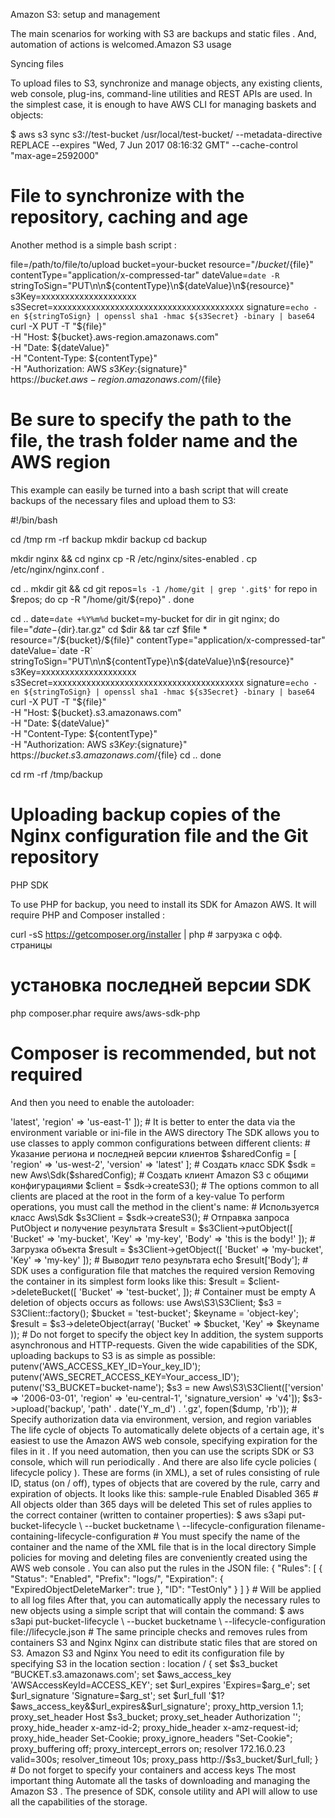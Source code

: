 Amazon S3: setup and management

The main scenarios for working with S3 are backups and static files . And, automation of actions is welcomed.Amazon S3 usage

Syncing files

To upload files to S3, synchronize and manage objects, any existing clients, web console, plug-ins, command-line utilities and REST APIs are used. In the simplest case, it is enough to have AWS CLI for managing baskets and objects:

$ aws s3 sync s3://test-bucket /usr/local/test-bucket/ --metadata-directive REPLACE --expires "Wed, 7 Jun 2017 08:16:32 GMT" --cache-control "max-age=2592000"
# File to synchronize with the repository, caching and age

Another method is a simple bash script :

file=/path/to/file/to/upload
bucket=your-bucket
resource="/${bucket}/${file}"
contentType="application/x-compressed-tar"
dateValue=`date -R`
stringToSign="PUT\n\n${contentType}\n${dateValue}\n${resource}"
s3Key=xxxxxxxxxxxxxxxxxxxx
s3Secret=xxxxxxxxxxxxxxxxxxxxxxxxxxxxxxxxxxxxxxxx
signature=`echo -en ${stringToSign} | openssl sha1 -hmac ${s3Secret} -binary | base64`
curl -X PUT -T "${file}" \
  -H "Host: ${bucket}.aws-region.amazonaws.com" \
  -H "Date: ${dateValue}" \
  -H "Content-Type: ${contentType}" \
  -H "Authorization: AWS ${s3Key}:${signature}" \
  https://${bucket}.aws-region.amazonaws.com/${file}
# Be sure to specify the path to the file, the trash folder name and the AWS region

This example can easily be turned into a bash script that will create backups of the necessary files and upload them to S3:

#!/bin/bash

cd /tmp
rm -rf backup
mkdir backup
cd backup

mkdir nginx && cd nginx
cp -R /etc/nginx/sites-enabled .
cp /etc/nginx/nginx.conf .

cd ..
mkdir git && cd git
repos=`ls -1 /home/git | grep '.git$'`
for repo in $repos; do
    cp -R "/home/git/${repo}" .
done    

cd ..
date=`date +%Y%m%d`
bucket=my-bucket
for dir in git nginx; do
    file="${date}-${dir}.tar.gz"
    cd $dir && tar czf $file *
    resource="/${bucket}/${file}"
    contentType="application/x-compressed-tar"
    dateValue=`date -R`
    stringToSign="PUT\n\n${contentType}\n${dateValue}\n${resource}"
    s3Key=xxxxxxxxxxxxxxxxxxxx
    s3Secret=xxxxxxxxxxxxxxxxxxxxxxxxxxxxxxxxxxxxxxxx
    signature=`echo -en ${stringToSign} | openssl sha1 -hmac ${s3Secret} -binary | base64`
    curl -X PUT -T "${file}" \
        -H "Host: ${bucket}.s3.amazonaws.com" \
        -H "Date: ${dateValue}" \
        -H "Content-Type: ${contentType}" \
        -H "Authorization: AWS ${s3Key}:${signature}" \
        https://${bucket}.s3.amazonaws.com/${file}
    cd ..
done

cd
rm -rf /tmp/backup
# Uploading backup copies of the Nginx configuration file and the Git repository

PHP SDK

To use PHP for backup, you need to install its SDK for Amazon AWS. It will require PHP and Composer installed :

curl -sS https://getcomposer.org/installer | php # загрузка с офф. страницы


# установка последней версии SDK
php composer.phar require aws/aws-sdk-php
# Composer is recommended, but not required

And then you need to enable the autoloader:

<?php
require 'vendor/autoload.php';
# Do not forget to add to your scripts

Optionally you can install via Phar or ZIP-file :

		# для Phar
<?php
require '/path/to/aws.phar';
	# для zip
require '/path/to/aws-autoloader.php';
# It is necessary to unpack files and include them in scripts

First you need to configure the client for S3:

<?php

# Включить SDK при помощи Composer
require 'vendor/autoload.php';

$s3 = new Aws\S3\S3Client([
    'version' => 'latest',
    'region'  => 'us-east-1'
]);
# It is better to enter the data via the environment variable or ini-file in the AWS directory

The SDK allows you to use classes to apply common configurations between different clients:

# Указание региона и последней версии клиентов
$sharedConfig = [
    'region'  => 'us-west-2',
    'version' => 'latest'
];

# Создать класс SDK
$sdk = new Aws\Sdk($sharedConfig);


# Создать клиент Amazon S3 с общими конфигурациями
$client = $sdk->createS3();
# The options common to all clients are placed at the root in the form of a key-value

To perform operations, you must call the method in the client's name:

 # Используется класс Aws\Sdk 
$s3Client = $sdk->createS3();


# Отправка запроса PutObject и получение результата
$result = $s3Client->putObject([
    'Bucket' => 'my-bucket',
    'Key'    => 'my-key',
    'Body'   => 'this is the body!'
]);


# Загрузка объекта
$result = $s3Client->getObject([
    'Bucket' => 'my-bucket',
    'Key'    => 'my-key'
]);


# Выводит тело результата
echo $result['Body'];
# SDK uses a configuration file that matches the required version

Removing the container in its simplest form looks like this:

$result = $client->deleteBucket([
    'Bucket' => 'test-bucket',
]);
# Container must be empty

A deletion of objects occurs as follows:

use Aws\S3\S3Client;

$s3 = S3Client::factory();

$bucket = 'test-bucket';
$keyname = 'object-key';

$result = $s3->deleteObject(array(
    'Bucket' => $bucket,
    'Key'    => $keyname
)); 
# Do not forget to specify the object key

In addition, the system supports asynchronous and HTTP-requests.

Given the wide capabilities of the SDK, uploading backups to S3 is as simple as possible:

putenv('AWS_ACCESS_KEY_ID=Your_key_ID');
putenv('AWS_SECRET_ACCESS_KEY=Your_access_ID');
putenv('S3_BUCKET=bucket-name');
$s3 = new Aws\S3\S3Client(['version' => '2006-03-01', 'region' => 'eu-central-1', 'signature_version' => 'v4']);
$s3->upload('backup', 'path' . date('Y_m_d') . '.gz', fopen($dump, 'rb'));
# Specify authorization data via environment, version, and region variables

The life cycle of objects

To automatically delete objects of a certain age, it's easiest to use the Amazon AWS web console, specifying expiration for the files in it . If you need automation, then you can use the scripts SDK or S3 console, which will run periodically .

And there are also life cycle policies ( lifecycle policy ). These are forms (in XML), a set of rules consisting of rule ID, status (on / off), types of objects that are covered by the rule, carry and expiration of objects.

It looks like this:

<LifecycleConfiguration>
    <Rule>
        <ID>sample-rule</ID>
        <Prefix></Prefix>
        <Status>Enabled</Status>
        <Transition>Disabled</Transition>    
        <Expiration>
             <Days>365</Days>
        </Expiration>
    </Rule>
</LifecycleConfiguration>
# All objects older than 365 days will be deleted

This set of rules applies to the correct container (written to container properties):

$ aws s3api put-bucket-lifecycle  \
--bucket bucketname  \
--lifecycle-configuration filename-containing-lifecycle-configuration
# You must specify the name of the container and the name of the XML file that is in the local directory

Simple policies for moving and deleting files are conveniently created using the AWS web console .

You can also put the rules in the JSON file:

{
    "Rules": [
        {
            "Status": "Enabled",
            "Prefix": "logs/",
            "Expiration": {
                "ExpiredObjectDeleteMarker": true
            },
            "ID": "TestOnly"
        }
    ]
}
# Will be applied to all log files

After that, you can automatically apply the necessary rules to new objects using a simple script that will contain the command:

$ aws s3api put-bucket-lifecycle  \
--bucket bucketname  \
--lifecycle-configuration file://lifecycle.json
# The same principle checks and removes rules from containers

S3 and Nginx

Nginx can distribute static files that are stored on S3. Amazon S3 and Nginx

You need to edit its configuration file by specifying S3 in the location section :

location / {
  set $s3_bucket        “BUCKET.s3.amazonaws.com';
  set $aws_access_key   'AWSAccessKeyId=ACCESS_KEY';
  set $url_expires      'Expires=$arg_e';
  set $url_signature    'Signature=$arg_st';
  set $url_full         '$1?$aws_access_key&$url_expires&$url_signature';
  proxy_http_version    1.1;
  proxy_set_header       Host $s3_bucket;
  proxy_set_header       Authorization '';
  proxy_hide_header      x-amz-id-2;
  proxy_hide_header      x-amz-request-id;
  proxy_hide_header      Set-Cookie;
  proxy_ignore_headers   "Set-Cookie";
  proxy_buffering        off;
  proxy_intercept_errors on;
  resolver              172.16.0.23 valid=300s;
  resolver_timeout      10s;
  proxy_pass             http://$s3_bucket/$url_full;
}
# Do not forget to specify your containers and access keys

The most important thing

Automate all the tasks of downloading and managing the Amazon S3 . The presence of SDK, console utility and API will allow to use all the capabilities of the storage.